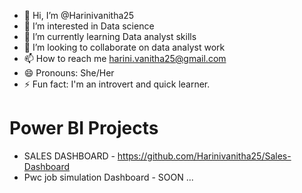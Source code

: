 - 👋 Hi, I’m @Harinivanitha25
- 👀 I’m interested in Data science
- 🌱 I’m currently learning Data analyst skills
- 💞️ I’m looking to collaborate on data analyst work
- 📫 How to reach me harini.vanitha25@gmail.com
- 😄 Pronouns: She/Her
- ⚡ Fun fact: I'm an introvert and quick learner.

# Power BI Projects
 - SALES DASHBOARD  - https://github.com/Harinivanitha25/Sales-Dashboard
 - Pwc job simulation Dashboard - SOON ...

<!---
Harinivanitha25/Harinivanitha25 is a ✨ special ✨ repository because its `README.md` (this file) appears on your GitHub profile.
You can click the Preview link to take a look at your changes.
--->

